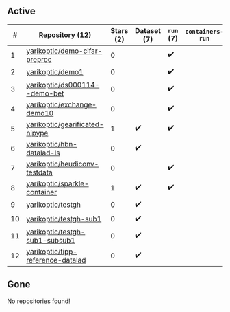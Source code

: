 ## Active
| # | Repository (12) | Stars (2) | Dataset (7) | `run` (7) | `containers-run` |
| --- | --- | --- | --- | --- | --- |
| 1 | [yarikoptic/demo-cifar-preproc](https://github.com/yarikoptic/demo-cifar-preproc) | 0 |  | :heavy_check_mark: |  |
| 2 | [yarikoptic/demo1](https://github.com/yarikoptic/demo1) | 0 |  | :heavy_check_mark: |  |
| 3 | [yarikoptic/ds000114--demo-bet](https://github.com/yarikoptic/ds000114--demo-bet) | 0 |  | :heavy_check_mark: |  |
| 4 | [yarikoptic/exchange-demo10](https://github.com/yarikoptic/exchange-demo10) | 0 |  | :heavy_check_mark: |  |
| 5 | [yarikoptic/gearificated-nipype](https://github.com/yarikoptic/gearificated-nipype) | 1 | :heavy_check_mark: | :heavy_check_mark: |  |
| 6 | [yarikoptic/hbn-datalad-ls](https://github.com/yarikoptic/hbn-datalad-ls) | 0 | :heavy_check_mark: |  |  |
| 7 | [yarikoptic/heudiconv-testdata](https://github.com/yarikoptic/heudiconv-testdata) | 0 |  | :heavy_check_mark: |  |
| 8 | [yarikoptic/sparkle-container](https://github.com/yarikoptic/sparkle-container) | 1 | :heavy_check_mark: | :heavy_check_mark: |  |
| 9 | [yarikoptic/testgh](https://github.com/yarikoptic/testgh) | 0 | :heavy_check_mark: |  |  |
| 10 | [yarikoptic/testgh-sub1](https://github.com/yarikoptic/testgh-sub1) | 0 | :heavy_check_mark: |  |  |
| 11 | [yarikoptic/testgh-sub1-subsub1](https://github.com/yarikoptic/testgh-sub1-subsub1) | 0 | :heavy_check_mark: |  |  |
| 12 | [yarikoptic/tipp-reference-datalad](https://github.com/yarikoptic/tipp-reference-datalad) | 0 | :heavy_check_mark: |  |  |

## Gone
No repositories found!
